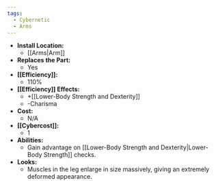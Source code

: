 ```yaml
---
tags:
  - Cybernetic
  - Arms
---
```

- **Install Location:**
	- [[Arms|Arm]]
- **Replaces the Part:**
	- Yes
- **[[Efficiency]]:**
	- 110%
- **[[Efficiency]] Effects:**
	- +[[Lower-Body Strength and Dexterity]]
	- -Charisma
- **Cost:**
	- N/A
- **[[Cybercost]]:**
	- 1
- **Abilities:**
	- Gain advantage on [[Lower-Body Strength and Dexterity|Lower-Body Strength]] checks.
- **Looks:**
	- Muscles in the leg enlarge in size massively, giving an extremely deformed appearance.